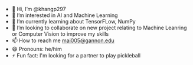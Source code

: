 - 👋 Hi, I’m @khangp297
- 👀 I’m interested in AI and Machine Learning
- 🌱 I’m currently learning about TensorFLow, NumPy
- 💞️ I’m looking to collaborate on new project relating to Machine Leanring or Computer Vision to improve my skills
- 📫 How to reach me mai005@gannon.edu
- 😄 Pronouns: he/him
- ⚡ Fun fact: I'm looking for a partner to play pickleball

<!---
khangp297/khangp297 is a ✨ special ✨ repository because its `README.md` (this file) appears on your GitHub profile.
You can click the Preview link to take a look at your changes.
--->
